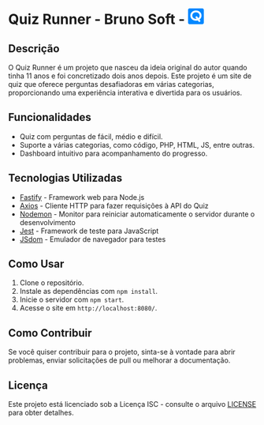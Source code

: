 # Quiz Runner - Bruno Soft - ![Quiz Runner Logo](client/dist/img/icons/favicon-32x32.png)
## Descrição

O Quiz Runner é um projeto que nasceu da ideia original do autor quando tinha 11 anos e foi concretizado dois anos depois. Este projeto é um site de quiz que oferece perguntas desafiadoras em várias categorias, proporcionando uma experiência interativa e divertida para os usuários.

## Funcionalidades

- Quiz com perguntas de fácil, médio e difícil.
- Suporte a várias categorias, como código, PHP, HTML, JS, entre outras.
- Dashboard intuitivo para acompanhamento do progresso.

## Tecnologias Utilizadas

- [Fastify](https://www.fastify.io/) - Framework web para Node.js
- [Axios](https://axios-http.com/) - Cliente HTTP para fazer requisições à API do Quiz
- [Nodemon](https://nodemon.io/) - Monitor para reiniciar automaticamente o servidor durante o desenvolvimento
- [Jest](https://jestjs.io/) - Framework de teste para JavaScript
- [JSdom](https://github.com/jsdom/jsdom) - Emulador de navegador para testes

## Como Usar

1. Clone o repositório.
2. Instale as dependências com `npm install`.
3. Inicie o servidor com `npm start`.
4. Acesse o site em `http://localhost:8080/`.

## Como Contribuir

Se você quiser contribuir para o projeto, sinta-se à vontade para abrir problemas, enviar solicitações de pull ou melhorar a documentação.

## Licença

Este projeto está licenciado sob a Licença ISC - consulte o arquivo [LICENSE](LICENSE) para obter detalhes.

